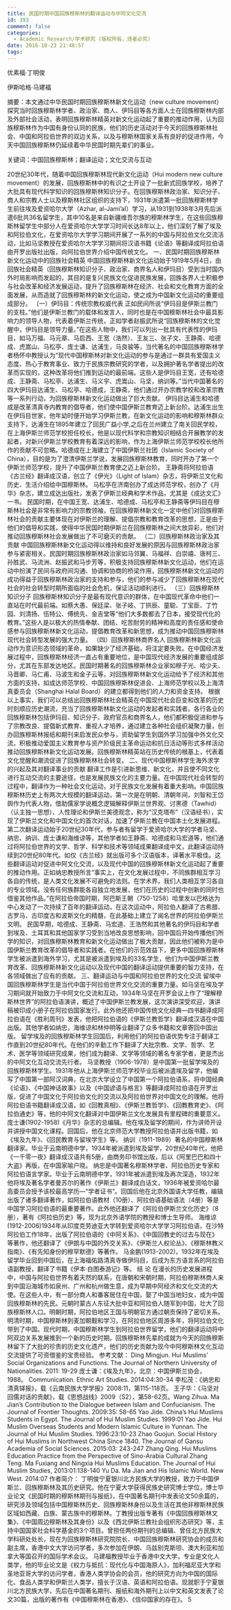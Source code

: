 ```yaml
---
title: 民国时期中国回族穆斯林的翻译运动与中阿文化交流
id: 393
comment: false
categories:
  - Academic Research/学术研究 (版权所有，违者必究)
date: 2016-10-23 21:48:57
tags:
---
```


优素福·丁明俊

伊斯哈格·马建福

摘要：本文通过中华民国时期回族穆斯林新文化运动（new culture movement）探究当时回族穆斯林学者、政治家、商人、伊玛目等各方面人士在回族穆斯林内部及外部社会活动，表明回族穆斯林精英对新文化运动起了重要的推动作用，认为回族穆斯林作为中国有身份认同的民族，他们的历史活动对于今天的回族穆斯林社会、中国和阿拉伯世界的双边关系，以及与穆斯林国家关系有良好的促进作用，今天中国回族穆斯林仍延续着中华民国时期先辈们的事业。

关键词：中国回族穆斯林；翻译运动；文化交流与互动

20世纪30年代，随着中国回族穆斯林现代新文化运动（Hui modern new culture movement）的发展，回族穆斯林中的有识之士开设了一批新式回族学校，培养了大批具有现代科学知识的回族穆斯林知识分子。在回族穆斯林政治家、知识分子、商人和宗教人士以及穆斯林社区组织的支持下，1931年派遣第一批回族穆斯林学生前往埃及爱资哈尔大学（Azhar, al-Jami’al）学习，从1931到1938年3月先后派遣6批共36名留学生，其中10名是来自新疆维吾尔族的穆斯林学生，在这些回族穆斯林留学生中部分人在爱资哈尔大学学习时间长达8年以上，他们深刻了解了埃及和阿拉伯文化，在爱资哈尔大学学习期间开展了一系列的中国与阿拉伯文化交流活动，比如马坚教授在爱资哈尔大学学习期间将汉语书籍《论语》等翻译成阿拉伯语由开罗出版社出版，向阿拉伯世界介绍中国传统文化。
一、民国时期回族穆斯林新文化运动中的回族社会精英
中国回族穆斯林新文化运动始于1919年5月4日，由回族社会精英（回族穆斯林知识分子、政治家、商界名人和伊玛目）受到当时国内外时局影响而发起的，其目的是复兴民族文化促进民族发展，回族各界人士积极参与社会改革和经济发展运动，提升了回族穆斯林在经济、社会和文化教育方面的全面发展，从而造就了回族穆斯林的新文化运动，使之成为中国新文化运动的重要组成部分。
（一）伊玛目：传统宗教权威代表
正如民间所说“伊玛目是伊斯兰教门的支柱。”他们是伊斯兰教门的载体和发言人，同时也是在中国穆斯林社会中最具影响力的领导人物，代表着伊斯兰传统，正如学者赵振武所说“回族穆斯林的文化觉醒中，伊玛目是领导力量。”在这些人物中，我们可以列出一批具有代表性的伊玛目，如马万福、马元章、马启西、王宽（浩然）、王友三、张子文、王静斋、哈德成、虎嵩山、马松亭、庞士谦、达浦生，马良骏等，当代著名的中国回族穆斯林学者杨怀中教授认为“现代中国穆斯林对新文化运动的参与是通过一群具有爱国主义态度、热心于教育事业、致力于民族宗教研究的学者，以及拥护著名学者提出的改革而实现的，这种改革将他们推到运动的最前端。这些人是伊玛目王宽，还有哈德成、王静斋、马松亭、达浦生、马义宇、虎嵩山、马坚，纳训等。”当代中国著名的四大伊玛目达浦生、马松亭、哈德成，王静斋，他们通过开办宗教学校和改革宗教等一系列行动，为回族穆斯林新文化运动做出了巨大贡献。
伊玛目达浦生和哈德成是改革清真寺内教育的倡导者，他们使中国伊斯兰教育迈上新台阶。达浦生出生在伊玛目世家，他年幼时便开始学习伊斯兰教，在新文化运动的影响和穆斯林群众支持下，达浦生在1895年建立了回民广益小学,之后在兰州建立了南关回民学校，在上海伊斯兰师范学校担任校长，他是以现代科学和宗教知识相结合开展教学的发起者，对新兴伊斯兰学校教育有着深远的影响，作为上海伊斯兰师范学校校长他所作的贡献不可忽略。哈德成在上海建立了中国伊斯兰社团（Islamic Society of China），目的是为了澄清伊斯兰学说，发展回族穆斯林教育，同时开办了第一个伊斯兰师范学校，提升了中国伊斯兰教育使之迈上新台阶。
王静斋将阿拉伯语《古兰经》翻译成汉语，创立了《伊光》（Light of Islam）杂志，将伊斯兰文化和历史、生活介绍给中国穆斯林。
马松亭在济南创办了成达师范学校，创办了《月华》杂志，建立成达出版社，发表了伊斯兰经典和学术作品，尤其是《成达文汇》一书。
民国时期，在中国王宽、达浦生、哈德成、马松亭和王静斋等伊玛目在穆斯林社会是非常有影响力的宗教领袖，在回族穆斯林新文化一定中他们对回族穆斯林社会的贡献主要体现在对伊斯兰的理解、提倡宗教和教育改革的思想，正是由于他们的倡导和实践，使得中华民国时期伊斯兰在回族穆斯林之间大放异彩，他们对推动回族穆斯林社会发展做出了不可磨灭的贡献。
（二）回族穆斯林政治家及其贡献
中国回族穆斯林新文化运动得以维持和良好发展的原因与回族穆斯林政治家参与紧密相关。民国时期回族穆斯林政治家如马邻翼、马福祥、白崇禧、唐柯三、孙胜武、马流洲、赵振武和马步芳等，积极支持回族穆斯林新文化运动，他们在运动中扮演了民间与政府间沟通、协调和协商的桥梁作用，回族穆斯林新文化运动的成功得益于回族穆斯林政治家的支持和参与，他们的参与减少了回族穆斯林在现代社会的社会转型时期所面临的社会危机，保证活动顺利进行。
（三）回族穆斯林知识分子
回族穆斯林知识分子是最有现代意识的群体，在中国现代革命中他们一直站在时代最前端。如蔡大愚、保廷梁、张子岐、丁拱辰、童聪、丁宝臣、丁竹园、刘清扬、伍特公、傅统先、金吉堂等“他们大多数都去了日本，接受现代化的教育。”这些人是以极大的热情奉献、团结、吃苦耐劳的精神和高度的责任感和使命感参与回族穆斯林新文化运动，提倡教育改革和新思想，成为推动中国回族穆斯林现代社会转型发展的强大力量。
（四）回族穆斯林商界名人
回族穆斯林新文化运动作为意识形态领域的革命，如果缺少了经济基础，将注定要失败。在中国经济发展过程中，回族穆斯林经济一直占有重要地位，是中国现代经济发展的重要组成部分，尤其在东部发达地区。民国时期著名的回族穆斯林企业家如穆子光、哈少夫、马晋卿、马仁甫、马波生和金子云等，对回族穆斯林新文化运动给予了经济和其他方面的支持，如成达师范学校、中国回族穆斯林促进会、上海师范学校以及上海清真委员会（Shanghai Halal Board）的建立都得到他们的人力和资金支持。
根据以上事实，我们可以总结出回族穆斯林社会精英在中国现代社会巨变和改革的历史时刻顺应历史潮流，充当了回族穆斯林新文化运动的发起者和实践者。各行各业的回族穆斯林包括伊玛目、知识分子、政府官员和商界名人，他们都积极促进和参与了宗教改良、提倡新式教育、重视人才培养，通过建立各种社会组织凝聚力量，创办回族穆斯林报纸和期刊来启发民众参与，资助留学生到国外学习加强中外文化交流，积极推动爱国主义教育参与资产阶级民主革命运动和抗日活动等形式多样活动推动回族穆斯林新文化运动发展。回族穆斯林精英站在历史传统的根基上，代表着文化觉醒和潮流促进了回族穆斯林社会转变。
二、现代中国穆斯林学生海外求学的兴起及其对翻译事业的贡献
翻译工作是引进新思维、新文化，并且使不同文化进行互动交流的主要途径，也是发展民族文化的主要力量。在中国现代社会转型的过程中，翻译作为一种社会文化运动，对于民族文化发展有着重大影响。中国回族穆斯林历史上有两次大规模的翻译运动，第一次是在明朝、清朝年间，刘智和王岱舆作为代表人物，借助儒家学说概念逻辑解释伊斯兰世界观、讨黑德（Tawhid）（认主独一思想）、人性理论和伊斯兰美德观念，称为“汉克塔布”（汉语经书），实现了伊斯兰文化和中国文化的首次对话，加速了伊斯兰教在中国本土化发展进程。第二次翻译运动始于20世纪30年代，参与者有留学于爱资哈尔大学的学者马坚、纳忠、纳训、庞士谦和海维谅等，其他学者如王静斋、哈德成和马宏道等，他们通过将阿拉伯世界的文学、哲学、科学和技术等领域成果翻译成中文，此翻译运动持续到20世纪80年代。如仅《古兰经》就出版可多个汉语版本，译著水平极佳。这些翻译运动对促进中阿文化交流，以及现代中国的回族穆斯林新文化运动起了重要的推动作用。正如纳忠教授所言“事实上，在文化发展过程中，不同族群相互学习各自的传统，是人类文化发展不可避免的法则。在学术界，我们人类相互学习各自的专业领域。没有任何族群能各自独立地发展，他们在历史的过程中创新的同时也借鉴其他作品。”在阿拉伯帝国时期，阿巴斯王朝（750-1258）哈里发以巴格达为中心发动了一次持续了百年的翻译运动，在这次运动中，阿拉伯人翻译了古希腊、古罗马、古印度古和波斯文化的精髓，在此基础上建立了闻名世界的阿拉伯伊斯兰文明。
民国早期，哈德成、王静斋、马宏道、王浩然和其他著名的伊玛目和学者到埃及、土耳其和其他国家学习受到当地改良思想影响，回中国后开始传播他们所学的知识，对回族穆斯林教育和新文化运动做出了极大贡献，因此他们被称为是中国伊斯兰教育改革的倡导者和实践者。在他们的示范效益下，更多中国回族穆斯林学生被派遣到海外学习，尤其是被派遣到埃及的33名学生，他们为中国伊斯兰教育改革、回族穆斯林新文化运动以及现代中国的翻译运动提供重要的智力支持，在各领域做出了应有的贡献。
三、翻译运动与中国和阿拉伯世界的文化交流
留埃中国回族穆斯林学生是当代中国于阿拉伯世界文化交流的重要力量。如马坚在埃及学习期间就开始致力于中阿文化交流和互动，1934年马坚在开罗会议上作了“理解穆斯林世界”的阿拉伯语演讲，概述了中国伊斯兰教发展，这次演讲深受欢迎，演讲稿被印成小册子在阿拉伯国家发行。此外他还把中国传统文化经典—四书翻译成阿拉伯语在《胜利周刊》发表，他把阿拉伯语的《伊斯兰教哲学》翻译成汉语在中国出版。其他学者如纳忠，海维谅和林仲明等业翻译了众多书籍和文章寄回中国出版。
留学埃及的回族穆斯林学生回国后，利用他们的阿拉伯语优势专注于翻译工作直到20世纪80年代。在他们的辛勤工作下翻译了大批宗教、文学、哲学、艺术、医学等领域研究成果，他们成为翻译、文学等领域的著名专家学者，更是杰出的中阿文化互动交流先行者。
马坚教授（1906-1978）是中国第一批留学埃及的回族穆斯林学生。1931年他从上海伊斯兰师范学校毕业后被派遣埃及留学，他编写了中国第一部阿汉词典，在北京大学设立了中国第一个阿拉伯语系，将中国经典《论语》、《中国神话故事》以及《中国谚语与格言》等翻译成阿拉伯语在开罗出版，促进了中国文化于阿拉伯文化的交流以及阿拉伯世界对中国文化的理解。他将阿拉伯语书籍翻译成汉语，如《回教真相》、《伊斯兰教哲学》、《回教教育史》、《阿拉伯通史》等，他的中阿文化翻译对中国伊斯兰文化发展具有里程碑的重要意义。
庞士谦(1902-1958)《月华》杂志的总编辑。他在埃及留学的期间，作为讲师开设并讲授中国文化课程。回国后，他在北京师范大学教授阿拉伯语并出版书籍，如《埃及九年》、《回民教育与留埃学生》等。
纳训（1911-1989）著名的中国穆斯林翻译家。毕业于云南明德中学，1934年被派遣到埃及留学，20世纪40年代，他把《一千零一夜》翻译成汉语共有5册，由商务印书馆出版，后以《阿里巴巴和四十大盗》再版，在中国家喻户晓。
纳忠是中国著名穆斯林学者、阿拉伯历史专家和阿拉伯语言学家。毕业于云南明德中学，1931年被派遣到埃及再次深造，1932年他将埃及著名学者曼苏尔的著作《伊斯兰》翻译成白话文，1936年被爱资哈尔最高委员会授予该校最高学历—“学者证书”。回国后他在北京外国语大学任教，编辑出版了诸多翻译著作，如阿拉伯语教材（10册）、阿拉伯语基础语法（4册）等是中国学习阿拉伯语的最重要著作。此外他还翻译了《阿拉伯伊斯兰文化历史》（8册），著有《阿拉伯历史》等，现为北京外语学院的教授和博士生导师。
海维谅(1912-2006)1934年从印度克劳迪亚大学转到爱资哈尔大学学习阿拉伯语，在沙特阿拉伯工作18年，出版了阿拉伯语的《中阿关系》、《中国回教史的过去与现在》等著作，他还翻译了《伊朗与中国的外交关系》、《伊斯兰人权论丛》、《穆斯林教义指南》、《有先知身份的穆罕默德》等著作。
马金鹏(1913-2002)，1932年在埃及留学毕业回到中国后，在上海福佑路清真寺做伊玛目，后成为东方语言系的阿拉伯语副教授，翻译了书籍《伊本·白图泰游记》等。
结 论
在漫长的历史发展进程中，中国与阿拉伯世界有着天然的联系，在唐朝和宋朝时期，阿拉伯穆斯林商人来到中国沿海城市如泉州、广州和杭州做生意，成为早期中阿经济和文化交流的大使。在这些人中，有一部分商人和番客居住在中国，娶了中国当地妇女，成为中国回族穆斯林的先民。元朝时蒙古人东征大批中亚和阿拉伯人随军到中国，壮大了回族穆斯林人口。明朝时期，阿拉伯地区王国与明朝官方通过朝贡保持了密切关系。明清时期，中国穆斯林到麦加朝觐和学习，在阿拉伯地区周游多年，将阿拉伯文化带到了中国。现代时期，中国穆斯林学生到阿拉伯世界留学，他们的翻译运动将中阿双边关系发展推到一个新的历史时期。回族穆斯林先辈的成就为今天的回族穆斯林留下了大批的珍贵的历史文化遗产，他们的历史贡献为现今中阿穆斯林文化互动交流提供了可资借鉴的宝贵经验。
参考文献：
Ding Mingjun. Hui Muslims’ Social Organizations and Functions. The Journal of Northern University of Nationalities. 2011: 19-29
庞士谦：《埃及九年》，北京：中国伊斯兰协会，1988。
Communication. Ethnic Art Studies. 2014:04:30-34
李松茂：《纳忠和清真铎报》，载《云南民族大学学报》2008:11，第115-118页。
王子华：《马坚对回儒对话的贡献》，载《思想战线》2009（S2），第58-62页。Wang Zihua. Ma Jian’s Contribution to the Dialogue between Islam and Confucianism. The Journal of Frontier Thoughts. 2009:35: 58-65
Yao Jide. China’s Hui Muslims Students in Egypt. The Journal of Hui Muslim Studies. 1999:01
Yao Jide. Hui Muslim Overseas Students and Modern Islamic Culture in Yunnan. The Journal of Hui Muslim Studies. 1996:23:10-23
Zhao Guojun. Social History of Hui Muslims in Northwest China Since 1840\. The Journal of Gansu Academia of Social Sciences. 2015:03: 243-247
Zhang Qing. Hui Muslims Education Practice from the Perspective of Sino-Arabia Cultural
Zhang Teng. Ma Fuxiang and Ningxia Hui Muslims Education. The Journal of Hui Muslim Studies, 2013:01:138-140
Yu Da. Ma Jian and His Islamic World. New West. 2014:07
作者简介：
丁明俊宁夏银川北方民族大学的教授，致力于中国伊斯兰、回族穆斯林及其历史研究。他在宁夏大学获得民族史研究博士学位，博士毕业论文《民国时期的穆斯林期刊与报纸》，在中国著名期刊中发表论文50余篇的，研究涉及领域包括中国穆斯林历史、回族穆斯林身份以及生活在其他非穆斯林民族区域如西藏、白族、蒙古族中的穆斯林。丁教授出版专著有《中国回族穆斯林文集》、《中国周边穆斯林及其身份》以及《西北伊斯兰教社会组织形态研究》等，主持中国国家社会科学基金的3个项目。曾担任两份期刊的总编辑、曾任北方民族大学科研处处长，现在为回族穆斯林研究院院长、中国回族穆斯林研究协会的成员和副主席，香港中文大学访问学者，多次参加在伊朗、乌兹别克斯坦、澳大利亚和加拿大等国召开的国际学术会议。
马建福教授毕业于香港中文大学，专业是文化人类学，他的毕业论文是《权力与抵抗：现代化与中国海原人》，加利福尼亚大学和圣地亚哥大学的访问学者，香港人类学协会的会员，他的研究方向为中国的国际化、食品人类学和伊斯兰人类学，擅长于汉语、英语和阿拉伯语。现就职于宁夏银川北方民族大学，先后在中国著名期刊、报纸和海外期刊上以中文和英文发表了论文30篇，出版的著作有《中国穆斯林在香港》、《信仰国家的存在》。
5
